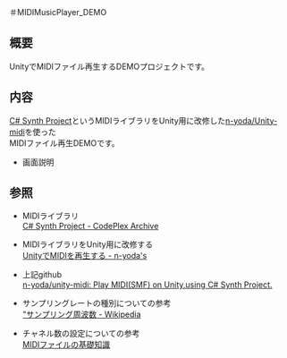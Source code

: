 ＃MIDIMusicPlayer_DEMO  
  
## 概要  
 UnityでMIDIファイル再生するDEMOプロジェクトです。  
  
## 内容  
 [C# Synth Project](https://archive.codeplex.com/?p=csharpsynthproject)というMIDIライブラリをUnity用に改修した[n-yoda/Unity-midi](https://github.com/n-yoda/unity-midi)を使った  
MIDIファイル再生DEMOです。  
  
- 画面説明  
  
## 参照  
- MIDIライブラリ  
[C# Synth Project - CodePlex Archive](https://archive.codeplex.com/?p=csharpsynthproject)  
  
- MIDIライブラリをUnity用に改修する  
[UnityでMIDIを再生する - n-yoda's](http://ny.hateblo.jp/entry/2016/01/21/230640)  
  
- 上記github  
[n-yoda/unity-midi: Play MIDI(SMF) on Unity,using C# Synth Project.](https://github.com/n-yoda/unity-midi)  
  
- サンプリングレートの種別についての参考  
["サンプリング周波数 - Wikipedia](https://assetstore.unity.com/packages/3d/characters/unity-chan-model-18705)  
  
- チャネル数の設定についての参考  
[MIDIファイルの基礎知識](http://hp.vector.co.jp/authors/VA029289/midi1.html)  

